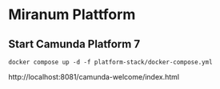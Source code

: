 # Miranum Plattform

## Start Camunda Platform 7

```
docker compose up -d -f platform-stack/docker-compose.yml
```
http://localhost:8081/camunda-welcome/index.html
